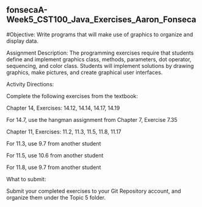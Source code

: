 ## fonsecaA-Week5_CST100_Java_Exercises_Aaron_Fonseca

#Objective:
Write programs that will make use of graphics to organize and display data.

Assignment Description: 
The programming exercises require that students define and implement graphics class, methods, parameters, dot operator, sequencing, and color class. Students will implement solutions by drawing graphics, make pictures, and create graphical user interfaces.

Activity Directions:

Complete the following exercises from the textbook:

Chapter 14, Exercises: 14.12, 14.14, 14.17, 14.19

For 14.7, use the hangman assignment from Chapter 7, Exercise 7.35

Chapter 11, Exercises: 11.2, 11.3, 11.5, 11.8, 11.17

For 11.3, use 9.7 from another student

For 11.5, use 10.6 from another student

For 11.8, use 9.7 from another student

What to submit:

Submit your completed exercises to your Git Repository account, and organize them under the Topic 5 folder.